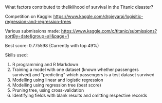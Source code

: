 What factors contributed to theliklihood of survival in the Titanic disaster?

Competition on Kaggle:
https://www.kaggle.com/drpjeyaraj/logisitic-regression-and-regression-trees

Various submissions made:
https://www.kaggle.com/c/titanic/submissions?sortBy=date&group=all&page=1

Best score: 0.775598
(Currently with top 49%)

Skills used:
1. R programming and R Markdown
2. Training a model with one dataset (known whether passengers survived) and "predicting" which passengers is a test dataset survived
3. Modelling using linear and logistic regression
4. Modelling using regression tree (best score)
5. Pruning tree, using cross-validation
6. Identifying fields with blank results and omitting respective records
